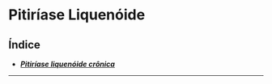 # **Pitiríase Liquenóide**

## Índice

- [***Pitiríase liquenóide crônica***](pitirase-liquenide-crnica.md)

---


